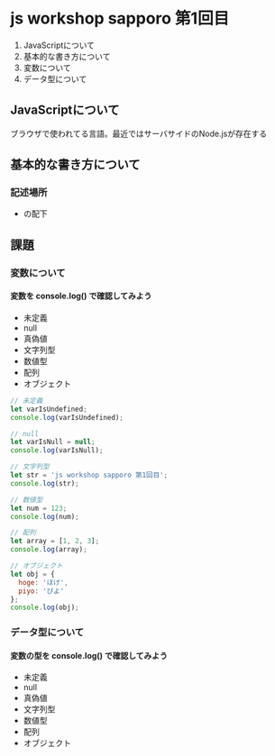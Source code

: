 # js workshop sapporo 第1回目

1. JavaScriptについて
2. 基本的な書き方について
3. 変数について
4. データ型について


## JavaScriptについて

ブラウザで使われてる言語。最近ではサーバサイドのNode.jsが存在する

## 基本的な書き方について

### 記述場所

- <head>の配下

## 課題

### 変数について

#### 変数を console.log() で確認してみよう 

- 未定義
- null
- 真偽値
- 文字列型
- 数値型
- 配列
- オブジェクト

```javascript
// 未定義
let varIsUndefined;
console.log(varIsUndefined);

// null
let varIsNull = null;
console.log(varIsNull);

// 文字列型
let str = 'js workshop sapporo 第1回目';
console.log(str);

// 数値型
let num = 123;
console.log(num);

// 配列
let array = [1, 2, 3];
console.log(array);

// オブジェクト
let obj = {
  hoge: 'ほげ',
  piyo: 'ぴよ'
};
console.log(obj);
```

### データ型について

#### 変数の型を console.log() で確認してみよう

- 未定義
- null
- 真偽値
- 文字列型
- 数値型
- 配列
- オブジェクト
